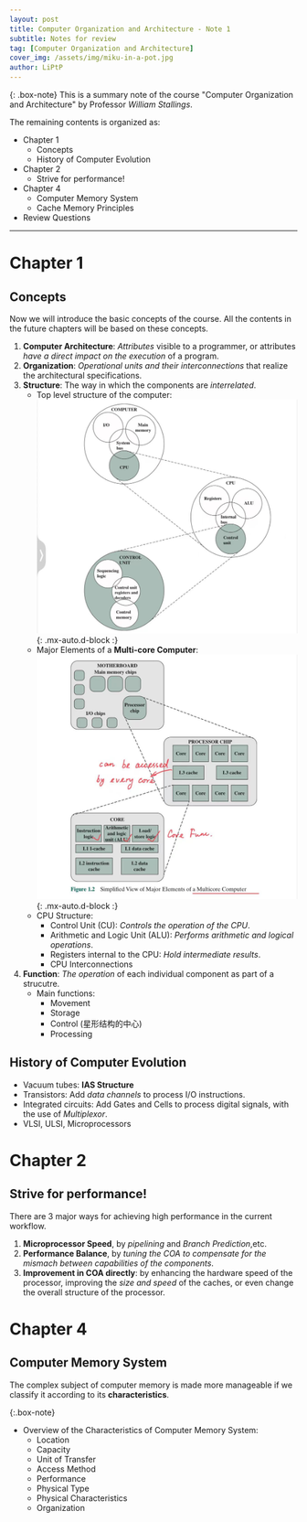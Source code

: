 ```yaml
---
layout: post
title: Computer Organization and Architecture - Note 1
subtitle: Notes for review
tag: [Computer Organization and Architecture]
cover_img: /assets/img/miku-in-a-pot.jpg
author: LiPtP
---
```


{: .box-note}
This is a summary note of the course "Computer Organization and Architecture" by Professor *William Stallings*. 

The remaining contents is organized as:
- Chapter 1
    - Concepts
    - History of Computer Evolution
- Chapter 2
    - Strive for performance!
- Chapter 4
    - Computer Memory System
    - Cache Memory Principles
- Review Questions

-------

# Chapter 1
## Concepts

Now we will introduce the basic concepts of the course. All the contents in the future chapters will be based on these concepts.

1. **Computer Architecture**: *Attributes* visible to a programmer, or attributes *have a direct impact on the execution* of a program.
2. **Organization**: *Operational units and their interconnections* that realize the architectural specifications.
3. **Structure**: The way in which the components are *interrelated*.
    - Top level structure of the computer:
    ![HLS of the computer](/assets/img/COA-images/structure-CPU.jpg){: .mx-auto.d-block :}
    - Major Elements of a **Multi-core Computer**:
    ![HLS of a multi-core computer](/assets/img/COA-images/structure-multi-computer.jpg){: .mx-auto.d-block :}
    - CPU Structure:
        - Control Unit (CU): *Controls the operation of the CPU*.
        - Arithmetic and Logic Unit (ALU): *Performs arithmetic and logical operations*.
        - Registers internal to the CPU: *Hold intermediate results*.
        - CPU Interconnections
4. **Function**: *The operation* of each individual component as part of a strucutre.
    - Main functions:
        - Movement
        - Storage
        - Control (星形结构的中心)
        - Processing

## History of Computer Evolution
- Vacuum tubes: **IAS Structure**
- Transistors: Add *data channels* to process I/O instructions.
- Integrated circuits: Add Gates and Cells to process digital signals, with the use of *Multiplexor*.
- VLSI, ULSI, Microprocessors

# Chapter 2
## Strive for performance!
There are 3 major ways for achieving high performance in the current workflow.
1. **Microprocessor Speed**, by *pipelining* and *Branch Prediction*,etc.
2. **Performance Balance**, by *tuning the COA to compensate for the mismach between capabilities of the components*.
3. **Improvement in COA directly**: by enhancing the hardware speed of the processor, improving the *size and speed* of the caches, or even change the overall structure of the processor.

# Chapter 4
## Computer Memory System
The complex subject of computer memory is made more manageable if we classify it according to its **characteristics**.

{:.box-note}
- Overview of the Characteristics of Computer Memory System:
    - Location
    - Capacity
    - Unit of Transfer
    - Access Method
    - Performance
    - Physical Type
    - Physical Characteristics
    - Organization
